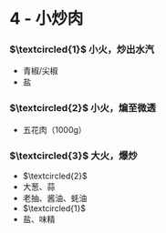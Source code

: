 # 4 - 小炒肉

### $\textcircled{1}$ 小火，炒出水汽
- 青椒/尖椒
- 盐

### $\textcircled{2}$ 小火，煸至微透
- 五花肉（1000g）

### $\textcircled{3}$ 大火，爆炒
- $\textcircled{2}$
- 大葱、蒜
- 老抽、酱油、蚝油
- $\textcircled{1}$
- 盐、味精